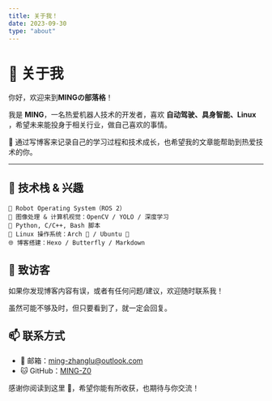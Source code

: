```yaml
---
title: 关于我！
date: 2023-09-30
type: "about"
---
```


# 👋 关于我

你好，欢迎来到**MINGの部落格**！

我是 **MING**，一名热爱机器人技术的开发者，喜欢 **自动驾驶、具身智能、Linux** ，希望未来能投身于相关行业，做自己喜欢的事情。

📓 通过写博客来记录自己的学习过程和技术成长，也希望我的文章能帮助到热爱技术的你。

---

## 🧠 技术栈 & 兴趣

```text
🤖 Robot Operating System（ROS 2）
🧱 图像处理 & 计算机视觉：OpenCV / YOLO / 深度学习
🧪 Python, C/C++, Bash 脚本
🐧 Linux 操作系统：Arch 🏹 / Ubuntu 🚀
🌐 博客搭建：Hexo / Butterfly / Markdown
```

## 💬 致访客
如果你发现博客内容有误，或者有任何问题/建议，欢迎随时联系我！

虽然可能不够及时，但只要看到了，就一定会回复。

## 📫 联系方式
- 📧 邮箱：[ming-zhanglu@outlook.com](mailto:ming-zhanglu@outlook.com)
- 🐱 GitHub：[MING-Z0](https://github.com/MING-Z0)

感谢你阅读到这里 🙌，希望你能有所收获，也期待与你交流！